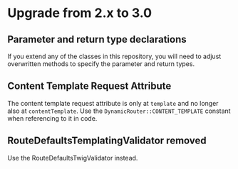 # Upgrade from 2.x to 3.0

## Parameter and return type declarations

If you extend any of the classes in this repository, you will need to adjust
overwritten methods to specify the parameter and return types.

## Content Template Request Attribute

The content template request attribute is only at `template` and no longer also at `contentTemplate`.
Use the `DynamicRouter::CONTENT_TEMPLATE` constant when referencing to it in code.

## RouteDefaultsTemplatingValidator removed

Use the RouteDefaultsTwigValidator instead.

